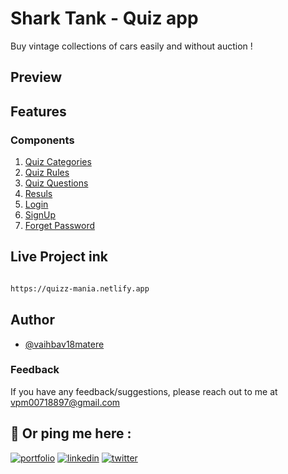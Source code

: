 # Shark Tank - Quiz app

Buy vintage collections of cars easily and without auction !

## Preview


## Features


### Components 
1. [Quiz Categories](https://quizz-mania.netlify.app/#explore)
2. [Quiz Rules](https://quizz-mania.netlify.app/rules/rules.html)
3. [Quiz Questions](https://quizz-mania.netlify.app/questions/questions.html)
4. [Resuls](https://quizz-mania.netlify.app/answeres/answers.html)
5. [Login](https://quizz-mania.netlify.app/auth/login.html)
6. [SignUp](https://quizz-mania.netlify.app/auth/signup.html)
7. [Forget Password](https://quizz-mania.netlify.app/auth/password.html)


## Live Project ink

```bash 

https://quizz-mania.netlify.app


```

## Author

- [@vaihbav18matere](https://github.com/vaibhav18matere)


### Feedback

If you have any feedback/suggestions, please reach out to me at vpm00718897@gmail.com

## 🔗 Or ping me here :
[![portfolio](https://img.shields.io/badge/my_portfolio-000?style=for-the-badge&logo=ko-fi&logoColor=white)](https://vaibhavmatere.netlify.app/)
[![linkedin](https://img.shields.io/badge/linkedin-0A66C2?style=for-the-badge&logo=linkedin&logoColor=white)](https://www.linkedin.com/in/vaibhavmatere/)
[![twitter](https://img.shields.io/badge/twitter-1DA1F2?style=for-the-badge&logo=twitter&logoColor=white)](https://twitter.com/vaibhav_matere)
